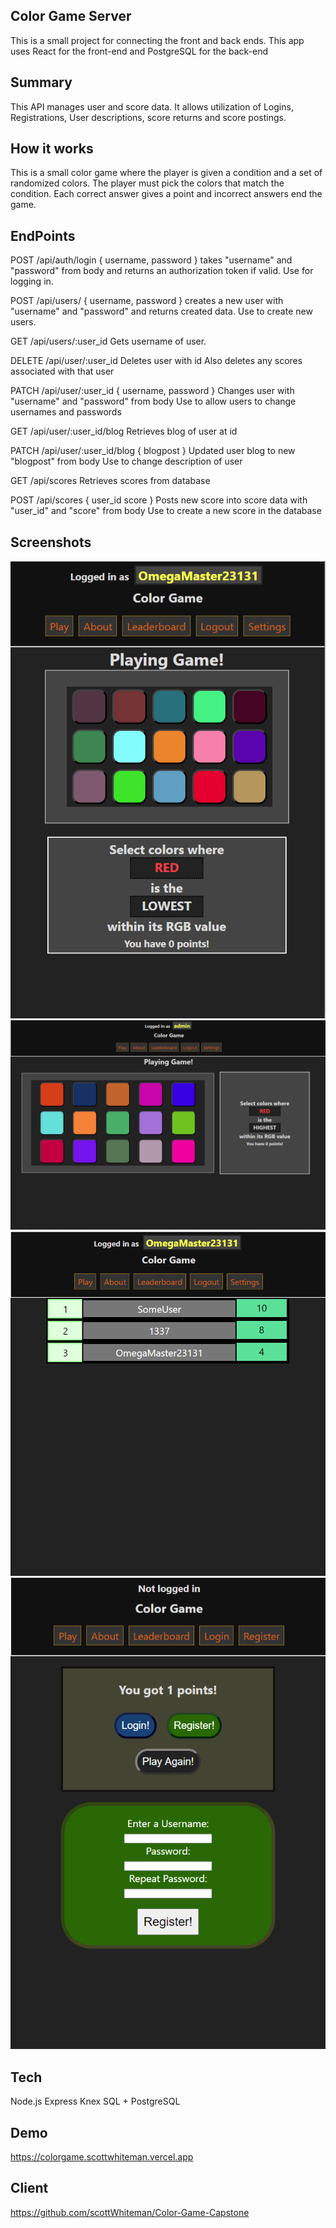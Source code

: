 ## Color Game Server

This is a small project for connecting the front and back ends.
This app uses React for the front-end and PostgreSQL for the back-end

## Summary

This API manages user and score data.  It allows utilization of Logins, Registrations, User descriptions, score returns and score postings.

## How it works

This is a small color game where the player is given a condition and a set of randomized colors.
The player must pick the colors that match the condition.
Each correct answer gives a point and incorrect answers end the game.

## EndPoints

POST /api/auth/login
{
  username,
  password
}
takes "username" and "password" from body and returns an authorization token if valid.
Use for logging in.

POST /api/users/
{
  username,
  password
}
creates a new user with "username" and "password" and returns created data.
Use to create new users.

GET /api/users/:user_id
Gets username of user.

DELETE /api/user/:user_id
Deletes user with id
Also deletes any scores associated with that user

PATCH /api/user/:user_id
{
  username,
  password
}
Changes user with "username" and "password" from body
Use to allow users to change usernames and passwords

GET /api/user/:user_id/blog
Retrieves blog of user at id

PATCH /api/user/:user_id/blog
{
  blogpost
}
Updated user blog to new "blogpost" from body
Use to change description of user

GET /api/scores
Retrieves scores from database

POST /api/scores
{
  user_id
  score
}
Posts new score into score data with "user_id" and "score" from body
Use to create a new score in the database

## Screenshots

![Mobile view](/screenshots/Screen2.png)
![Desktop view](/screenshots/Screen3.png)
![Leaderboards](/screenshots/Screen1.png)
![Results](/screenshots/Screen4.png)

## Tech
Node.js
Express
Knex
SQL + PostgreSQL

## Demo 

https://colorgame.scottwhiteman.vercel.app

## Client

https://github.com/scottWhiteman/Color-Game-Capstone
